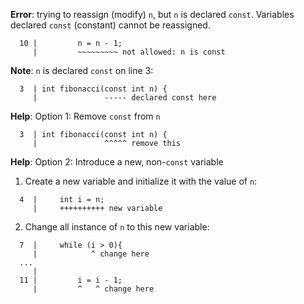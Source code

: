 **Error**: trying to reassign (modify) `n`, but `n` is declared `const`.
Variables declared `const` (constant) cannot be reassigned.

```
  10 |         n = n - 1;
     |         ~~~~~~~~~ not allowed: n is const
```

**Note**: `n` is declared `const` on line 3:

```
  3  | int fibonacci(const int n) {
     |               ----- declared const here
```

**Help**: Option 1: Remove `const` from `n`

```
  3  | int fibonacci(const int n) {
     |               ^^^^^ remove this
```

**Help**: Option 2: Introduce a new, non-`const` variable

 1. Create a new variable and initialize it with the value of `n`:

```
  4  |     int i = n;
     |     ++++++++++ new variable
```

 2. Change all instance of `n` to this new variable:

```
  7  |     while (i > 0){
     |            ^ change here
  ...
     |
  11 |         i = i - 1;
     |         ^   ^ change here
```
